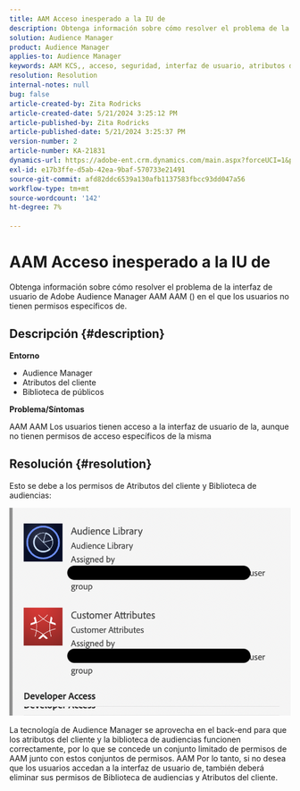 ```yaml
---
title: AAM Acceso inesperado a la IU de
description: Obtenga información sobre cómo resolver el problema de la interfaz de usuario de Adobe Audience Manager AAM AAM () en el que los usuarios no tienen permisos específicos de.
solution: Audience Manager
product: Audience Manager
applies-to: Audience Manager
keywords: AAM KCS,, acceso, seguridad, interfaz de usuario, atributos del cliente, biblioteca de audiencias
resolution: Resolution
internal-notes: null
bug: false
article-created-by: Zita Rodricks
article-created-date: 5/21/2024 3:25:12 PM
article-published-by: Zita Rodricks
article-published-date: 5/21/2024 3:25:37 PM
version-number: 2
article-number: KA-21831
dynamics-url: https://adobe-ent.crm.dynamics.com/main.aspx?forceUCI=1&pagetype=entityrecord&etn=knowledgearticle&id=7fc1424e-8617-ef11-9f89-6045bd06eea5
exl-id: e17b3ffe-d5ab-42ea-9baf-570733e21491
source-git-commit: afd82ddc6539a130afb1137583fbcc93dd047a56
workflow-type: tm+mt
source-wordcount: '142'
ht-degree: 7%

---
```


# AAM Acceso inesperado a la IU de


Obtenga información sobre cómo resolver el problema de la interfaz de usuario de Adobe Audience Manager AAM AAM () en el que los usuarios no tienen permisos específicos de.

## Descripción {#description}


<b>Entorno</b>

- Audience Manager
- Atributos del cliente
- Biblioteca de públicos


<b>Problema/Síntomas</b>



AAM AAM Los usuarios tienen acceso a la interfaz de usuario de la, aunque no tienen permisos de acceso específicos de la misma


## Resolución {#resolution}


Esto se debe a los permisos de Atributos del cliente y Biblioteca de audiencias:

![](assets/0f984131-f8d2-ed11-a7c7-6045bd006b25.png)



La tecnología de Audience Manager se aprovecha en el back-end para que los atributos del cliente y la biblioteca de audiencias funcionen correctamente, por lo que se concede un conjunto limitado de permisos de AAM junto con estos conjuntos de permisos. AAM Por lo tanto, si no desea que los usuarios accedan a la interfaz de usuario de, también deberá eliminar sus permisos de Biblioteca de audiencias y Atributos del cliente.
